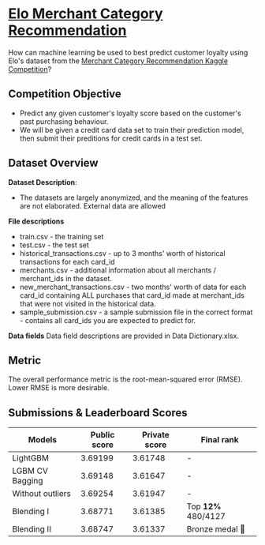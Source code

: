 # [Elo Merchant Category Recommendation](https://www.kaggle.com/c/elo-merchant-category-recommendation)
How can machine learning be used to best predict customer loyalty using Elo's dataset from the [Merchant Category Recommendation Kaggle Competition](https://www.kaggle.com/c/elo-merchant-category-recommendation)?


## **Competition Objective**
- Predict any given customer's loyalty score based on the customer's past purchasing behaviour.
- We will be given a credit card data set to train their prediction model, then submit their preditions for credit cards in a test set.

## **Dataset Overview**

**Dataset Description**:
- The datasets are largely anonymized, and the meaning of the features are not elaborated. External data are allowed

**File descriptions**
- train.csv - the training set
- test.csv - the test set
- historical_transactions.csv - up to 3 months' worth of historical transactions for each card_id
- merchants.csv - additional information about all merchants / merchant_ids in the dataset.
- new_merchant_transactions.csv - two months' worth of data for each card_id containing ALL purchases that card_id made at merchant_ids that were not visited in the historical data.
- sample_submission.csv - a sample submission file in the correct format - contains all card_ids you are expected to predict for.

**Data fields**
Data field descriptions are provided in Data Dictionary.xlsx.

## **Metric**
The overall performance metric is the root-mean-squared error (RMSE). Lower RMSE is more desirable.


## **Submissions & Leaderboard Scores**

|Models            |Public score|Private score|Final rank| 
|------------------|------------|-------------|----------|
|LightGBM          |3.69199     |3.61748      |    -      |
|LGBM CV Bagging   |3.69148     |3.61647      |    -      |
|Without outliers  |3.69254     |3.61947      |    -      |
|Blending I        |3.68771     |3.61385      |Top **12%** 480/4127|
|Blending II       |3.68747     |3.61337      | Bronze medal 🥉          |



